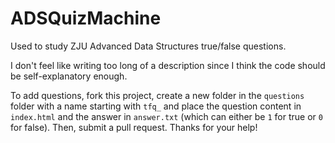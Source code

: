 # ADSQuizMachine
 Used to study ZJU Advanced Data Structures true/false questions.

I don't feel like writing too long of a description since I think the code should be self-explanatory enough.

To add questions, fork this project, create a new folder in the `questions` folder with a name starting with `tfq_` and place the question content in `index.html` and the answer in `answer.txt` (which can either be `1` for true or `0` for false). Then, submit a pull request. Thanks for your help!
